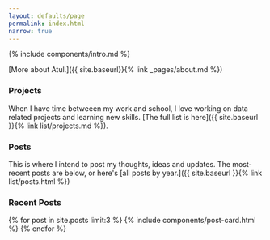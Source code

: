 ```yaml
---
layout: defaults/page
permalink: index.html
narrow: true
---
```


{% include components/intro.md %}

[More about Atul.]({{ site.baseurl}}{% link _pages/about.md %})

<!-- <div class="card mb-3">
    <img class="card-img-top" src = "https://drscdn.500px.org/photo/143841823/q%3D80_m%3D1500/v2?webp=true&sig=3c0fa3b75ac4098ca23a31d681a6bc4d2dc91877294fd966dd202aa5b5eb3688"/>
    <div class="card-body bg-light">
        <div class="card-text">A picture from when John was on holiday in the Peak District.</div>
    </div>
</div> -->

### Projects

When I have time betweeen my work and school, I love working on data related projects and learning new skills. [The full list is here]({{ site.baseurl }}{% link list/projects.md %}).

### Posts

This is where I intend to post my thoughts, ideas and updates. The most-recent posts are below, or here's [all posts by year.]({{ site.baseurl }}{% link list/posts.html %})

### Recent Posts

{% for post in site.posts limit:3 %}
{% include components/post-card.html %}
{% endfor %}
